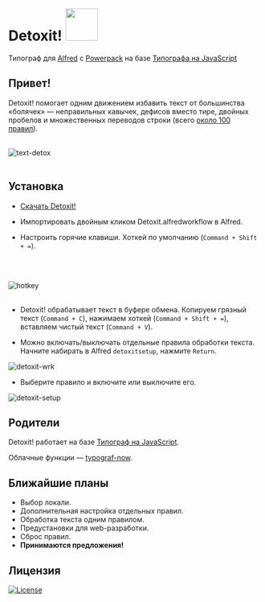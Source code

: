# Detoxit! <img src="https://user-images.githubusercontent.com/5607130/67505414-decb4680-f693-11e9-8097-958ce6e56363.png" width="64">

Типограф для [Alfred](https://www.alfredapp.com) c [Powerpack](https://buy.alfredapp.com/) на базе [Типографа на JavaScript](https://github.com/typograf/typograf)

## Привет!
Detoxit! помогает одним движением избавить текст от большинства «болячек» — неправильных кавычек, дефисов вместо тире, двойных пробелов и множественных переводов строки (всего [около 100 правил](https://github.com/typograf/typograf/blob/dev/docs/RULES.ru.md)).
<br />
<br />

![text-detox](https://user-images.githubusercontent.com/5607130/67506854-80ec2e00-f696-11e9-89e0-2d4b7d3afb04.png)
<br />
<br />

## Установка
- [Скачать Detoxit!](https://github.com/vandesign/alfred-detoxit/raw/master/Detoxit.alfredworkflow)

- Импортировать двойным кликом Detoxit.alfredworkflow в Alfred.

- Настроить горячие клавиши. Хоткей по умолчанию (`Command + Shift + =`).
<br />
<br />

![hotkey](https://user-images.githubusercontent.com/5607130/67504668-7d56a800-f692-11e9-9c2c-0de1682b6344.png)
<br />
<br />

- Detoxit! обрабатывает текст в буфере обмена. Копируем грязный текст (`Command + C`), нажимаем хоткей (`Command + Shift + =`), вставляем чистый текст (`Command + V`).

- Можно включать/выключать отдельные правила обработки текста. Начните набирать в Alfred `detoxitsetup`, нажмите `Return`.

![detoxit-wrk](https://user-images.githubusercontent.com/5607130/67496002-6a3cdb80-f684-11e9-91a4-e73ea7ce8b57.png)

- Выберите правило и включите или выключите его.

![detoxit-setup](https://user-images.githubusercontent.com/5607130/67496028-74f77080-f684-11e9-8cb0-4ce78de8bfe8.png)

## Родители
Detoxit! работает на базе [Типограф на JavaScript](https://github.com/typograf/typograf).

Облачные функции — [typograf-now](https://github.com/tplk/typograf-now).

## Ближайшие планы
- Выбор локали.
- Дополнительная настройка отдельных правил.
- Обработка текста одним правилом.
- Предустановки для web-разработки.
- Сброс правил.
- **Принимаются предложения!**

## Лицензия
[![License](http://img.shields.io/badge/license-MIT-blue.svg?style=flat-square)](http://ruedap.mit-license.org/2015)
